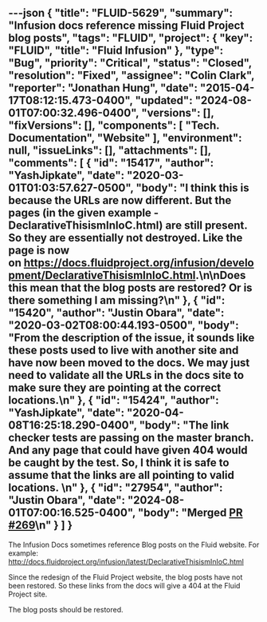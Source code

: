 ---json
{
  "title": "FLUID-5629",
  "summary": "Infusion docs reference missing Fluid Project blog posts",
  "tags": "FLUID",
  "project": {
    "key": "FLUID",
    "title": "Fluid Infusion"
  },
  "type": "Bug",
  "priority": "Critical",
  "status": "Closed",
  "resolution": "Fixed",
  "assignee": "Colin Clark",
  "reporter": "Jonathan Hung",
  "date": "2015-04-17T08:12:15.473-0400",
  "updated": "2024-08-01T07:00:32.496-0400",
  "versions": [],
  "fixVersions": [],
  "components": [
    "Tech. Documentation",
    "Website"
  ],
  "environment": null,
  "issueLinks": [],
  "attachments": [],
  "comments": [
    {
      "id": "15417",
      "author": "YashJipkate",
      "date": "2020-03-01T01:03:57.627-0500",
      "body": "I think this is because the URLs are now different. But the pages (in the given example - DeclarativeThisismInIoC.html) are still present. So they are essentially not destroyed. Like the page is now on <https://docs.fluidproject.org/infusion/development/DeclarativeThisismInIoC.html>.\n\nDoes this mean that the blog posts are restored? Or is there something I am missing?\n"
    },
    {
      "id": "15420",
      "author": "Justin Obara",
      "date": "2020-03-02T08:00:44.193-0500",
      "body": "From the description of the issue, it sounds like these posts used to live with another site and have now been moved to the docs. We may just need to validate all the URLs in the docs site to make sure they are pointing at the correct locations.\n"
    },
    {
      "id": "15424",
      "author": "YashJipkate",
      "date": "2020-04-08T16:25:18.290-0400",
      "body": "The link checker tests are passing on the master branch. And any page that could have given 404 would be caught by the test. So, I think it is safe to assume that the links are all pointing to valid locations. \n"
    },
    {
      "id": "27954",
      "author": "Justin Obara",
      "date": "2024-08-01T07:00:16.525-0400",
      "body": "Merged [PR #269](https://github.com/fluid-project/infusion-docs/pull/269)\n"
    }
  ]
}
---
The Infusion Docs sometimes reference Blog posts on the Fluid website. For example:\
<http://docs.fluidproject.org/infusion/latest/DeclarativeThisismInIoC.html>

Since the redesign of the Fluid Project website, the blog posts have not been restored. So these links from the docs will give a 404 at the Fluid Project site.

The blog posts should be restored.

        